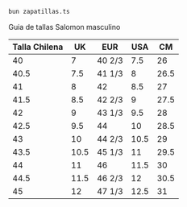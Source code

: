 ```bash
bun zapatillas.ts
```

Guia de tallas Salomon masculino

| Talla Chilena | UK   | EUR    | USA  | CM   |
| ------------- | ---- | ------ | ---- | ---- |
| 40            | 7    | 40 2/3 | 7.5  | 26   |
| 40.5          | 7.5  | 41 1/3 | 8    | 26.5 |
| 41            | 8    | 42     | 8.5  | 27   |
| 41.5          | 8.5  | 42 2/3 | 9    | 27.5 |
| 42            | 9    | 43 1/3 | 9.5  | 28   |
| 42.5          | 9.5  | 44     | 10   | 28.5 |
| 43            | 10   | 44 2/3 | 10.5 | 29   |
| 43.5          | 10.5 | 45 1/3 | 11   | 29.5 |
| 44            | 11   | 46     | 11.5 | 30   |
| 44.5          | 11.5 | 46 2/3 | 12   | 30.5 |
| 45            | 12   | 47 1/3 | 12.5 | 31   |

